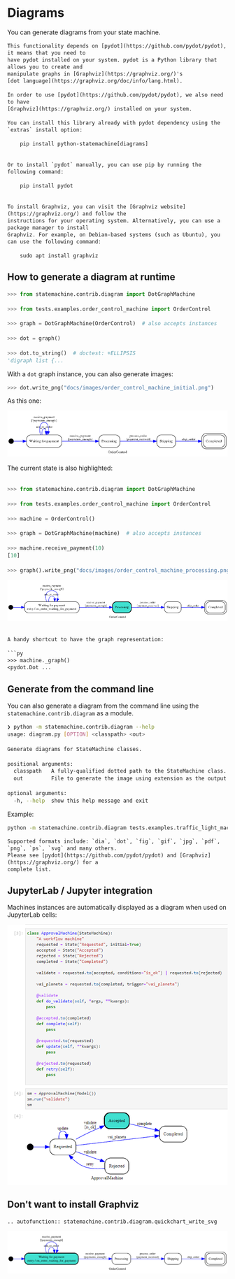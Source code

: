 # Diagrams

You can generate diagrams from your state machine.

```{note}
This functionality depends on [pydot](https://github.com/pydot/pydot), it means that you need to
have pydot installed on your system. pydot is a Python library that allows you to create and
manipulate graphs in [Graphviz](https://graphviz.org/)'s
[dot language](https://graphviz.org/doc/info/lang.html).

In order to use [pydot](https://github.com/pydot/pydot), we also need to have
[Graphviz](https://graphviz.org/) installed on your system.

You can install this library already with pydot dependency using the `extras` install option:

    pip install python-statemachine[diagrams]


Or to install `pydot` manually, you can use pip by running the following command:

    pip install pydot


To install Graphviz, you can visit the [Graphviz website](https://graphviz.org/) and follow the
instructions for your operating system. Alternatively, you can use a package manager to install
Graphviz. For example, on Debian-based systems (such as Ubuntu), you can use the following command:

    sudo apt install graphviz

```

## How to generate a diagram at runtime


```py
>>> from statemachine.contrib.diagram import DotGraphMachine

>>> from tests.examples.order_control_machine import OrderControl

>>> graph = DotGraphMachine(OrderControl)  # also accepts instances

>>> dot = graph()

>>> dot.to_string()  # doctest: +ELLIPSIS
'digraph list {...

```

With a `dot` graph instance, you can also generate images:

```py
>>> dot.write_png("docs/images/order_control_machine_initial.png")

```

As this one:


![OrderControl](images/order_control_machine_initial.png)


The current state is also highlighted:

``` py

>>> from statemachine.contrib.diagram import DotGraphMachine

>>> from tests.examples.order_control_machine import OrderControl

>>> machine = OrderControl()

>>> graph = DotGraphMachine(machine)  # also accepts instances

>>> machine.receive_payment(10)
[10]

>>> graph().write_png("docs/images/order_control_machine_processing.png")

```

![OrderControl](images/order_control_machine_processing.png)


```{hint}

A handy shortcut to have the graph representation:

```py
>>> machine._graph()
<pydot.Dot ...

```

## Generate from the command line

You can also generate a diagram from the command line using the `statemachine.contrib.diagram` as a module.

```bash
❯ python -m statemachine.contrib.diagram --help
usage: diagram.py [OPTION] <classpath> <out>

Generate diagrams for StateMachine classes.

positional arguments:
  classpath   A fully-qualified dotted path to the StateMachine class.
  out         File to generate the image using extension as the output format.

optional arguments:
  -h, --help  show this help message and exit
```

Example:

```bash
python -m statemachine.contrib.diagram tests.examples.traffic_light_machine.TrafficLightMachine m.png
```

```{note}
Supported formats include: `dia`, `dot`, `fig`, `gif`, `jpg`, `pdf`, `png`, `ps`, `svg` and many others.
Please see [pydot](https://github.com/pydot/pydot) and [Graphviz](https://graphviz.org/) for a
complete list.
```


## JupyterLab / Jupyter integration

Machines instances are automatically displayed as a diagram when used on JupyterLab cells:


![Approval machine on JupyterLab](images/lab_approval_machine_accepted.png)


## Don't want to install Graphviz


```{eval-rst}
.. autofunction:: statemachine.contrib.diagram.quickchart_write_svg
```

![OrderControl](images/oc_machine_processing.svg)

